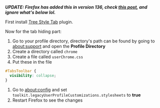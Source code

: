 _**UPDATE: Firefox has added this in version 136, check [this post](https://support.mozilla.org/en-US/kb/use-sidebar-access-tools-and-vertical-tabs), and ignore what's below lol.**_

First install [Tree Style Tab](https://addons.mozilla.org/en-US/firefox/addon/tree-style-tab/) plugin.

Now for the tab hiding part:

1. Go to your profile directory, directory's path can be found by going to [about:support](about:support) and open the **Profile Directory**
1. Create a directory called `chrome`
1. Create a file called `userChrome.css`
1. Put these in the file

```css
#TabsToolbar {
  visibility: collapse;
}
```

1. Go to [about:config](about:config) and set `toolkit.legacyUserProfileCustomizations.stylesheets` to **true**
1. Restart Firefox to see the changes
